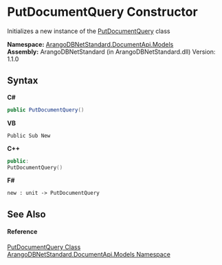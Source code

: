 # PutDocumentQuery Constructor 
 

Initializes a new instance of the <a href="bff47fb9-1b31-da8e-8ba7-07566b33c2ce">PutDocumentQuery</a> class

**Namespace:**&nbsp;<a href="81a73561-cfc6-64b8-9923-29f0333f4867">ArangoDBNetStandard.DocumentApi.Models</a><br />**Assembly:**&nbsp;ArangoDBNetStandard (in ArangoDBNetStandard.dll) Version: 1.1.0

## Syntax

**C#**<br />
``` C#
public PutDocumentQuery()
```

**VB**<br />
``` VB
Public Sub New
```

**C++**<br />
``` C++
public:
PutDocumentQuery()
```

**F#**<br />
``` F#
new : unit -> PutDocumentQuery
```


## See Also


#### Reference
<a href="bff47fb9-1b31-da8e-8ba7-07566b33c2ce">PutDocumentQuery Class</a><br /><a href="81a73561-cfc6-64b8-9923-29f0333f4867">ArangoDBNetStandard.DocumentApi.Models Namespace</a><br />